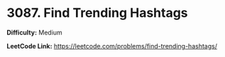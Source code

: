 # 3087. Find Trending Hashtags

**Difficulty:** Medium

**LeetCode Link:** https://leetcode.com/problems/find-trending-hashtags/


